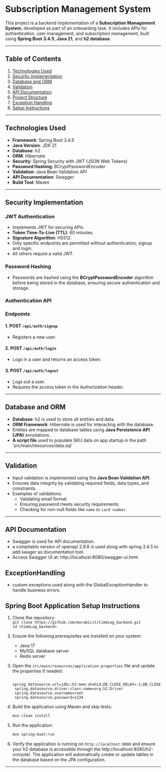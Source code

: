 # Subscription Management System

This project is a backend implementation of a **Subscription Management System**, developed as part of an onboarding task. It includes APIs for authentication, user management, and subscription management, built using **Spring Boot 3.4.5**, **Java 21**, and **h2 database**.

---

## Table of Contents

1. [Technologies Used](#technologies-used)
2. [Security Implementation](#security-implementation)
3. [Database and ORM](#database-and-orm)
4. [Validation](#validation)
5. [API Documentation](#api-documentation)
6. [Project Structure](#project-structure)
7. [Exception Handling](#exception-handling)
8. [Setup Instructions](#setup-instructions)

---

## Technologies Used

- **Framework**: Spring Boot 3.4.5
- **Java Version**: JDK 21
- **Database**: h2
- **ORM**: Hibernate
- **Security**: Spring Security with JWT (JSON Web Tokens)
- **Password Hashing**: BCryptPasswordEncoder
- **Validation**: Java Bean Validation API
- **API Documentation**: Swagger
- **Build Tool**: Maven

---

## Security Implementation

### JWT Authentication

- Implements JWT for securing APIs.
- **Token Time-To-Live (TTL)**: 60 minutes.
- **Signature Algorithm**: HS512.
- Only specific endpoints are permitted without authentication;
  signup and login.
- All others require a valid JWT.

### Password Hashing

- Passwords are hashed using the **BCryptPasswordEncoder** algorithm before being stored in the database, ensuring secure authentication and storage.

### Authentication API

### Endpoints

#### 1. POST `/api/auth/signup`
- Registers a new user.

#### 2. POST `/api/auth/login`
- Logs in a user and returns an access token.

#### 3. POST `/api/auth/logout`
- Logs out a user.
- Requires the access token in the Authorization header.

---

## Database and ORM

- **Database**: h2 is used to store all entities and data.
- **ORM Framework**: Hibernate is used for interacting with the database.
- Entities are mapped to database tables using **Java Persistence API (JPA)** annotations.
- **A script file** used to populate SKU data on app startup in the path 'src/main/resources/data.sql'

---

## Validation

- Input validation is implemented using the **Java Bean Validation API**.
- Ensures data integrity by validating required fields, data types, and constraints.
- Examples of validations:
  - Validating email format.
  - Ensuring password meets security requirements.
  - Checking for non-null fields like `name` or `card number`.

---

## API Documentation

- Swagger is used for API documentation.
- a compitable version of openapi 2.8.6 is used along with spring 3.4.5 to add swager as
documentation tool.
- Access Swagger UI at: http://localhost:8080/swagger-ui.html.

## ExceptionHandling
- custom exceptions used along with the GlobalExceptionHandler to handle business
errors.

## Spring Boot Application Setup Instructions

1. Clone the repository:  
   `git clone https://github.com/morabicit/timeLog_backend.git`  
   `cd <timeLog_backend>`

2. Ensure the following prerequisites are installed on your system:  
   - Java 17
   - MySQL database server  
   - Redis server  

3. Open the `src/main/resources/application.properties` file and update the properties if needed:

   ```properties
    spring.datasource.url=jdbc:h2:mem:shahid;DB_CLOSE_DELAY=-1;DB_CLOSE_ON_EXIT=FALSE
    spring.datasource.driver-class-name=org.h2.Driver
    spring.datasource.username=root
    spring.datasource.password=1234

   ```

4. Build the application using Maven and skip tests:
   ```sh
   mvn clean install
   ```

5. Run the application:
   ```sh
   mvn spring-boot:run
   ```

6. Verify the application is running on `http://localhost:8080` and ensure your h2 database is accessible through the http://localhost:8080/h2-console/. The application will automatically create or update tables in the database based on the JPA configuration.

---
